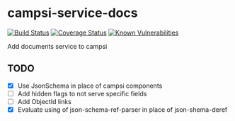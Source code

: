 # campsi-service-docs
[![Build Status][build-image]][build-url] [![Coverage Status][coverage-image]][coverage-url] [![Known Vulnerabilities][vulnerabilities-image]][vulnerabilities-url]


Add documents service to campsi

## TODO
 - [X] Use JsonSchema in place of campsi components
 - [ ] Add hidden flags to not serve specific fields
 - [ ] Add ObjectId links
 - [X] Evaluate using of json-schema-ref-parser in place of json-shema-deref

[build-image]: https://travis-ci.org/campsi/campsi-service-docs.svg?branch=master
[build-url]: https://travis-ci.org/campsi/campsi-service-docs

[coverage-image]: https://coveralls.io/repos/github/campsi/campsi-service-docs/badge.svg?branch=master
[coverage-url]: https://coveralls.io/github/campsi/campsi-service-docs?branch=master

[vulnerabilities-image]: https://snyk.io/test/github/campsi/campsi-service-docs/badge.svg
[vulnerabilities-url]: https://snyk.io/test/github/campsi/campsi-service-docs
